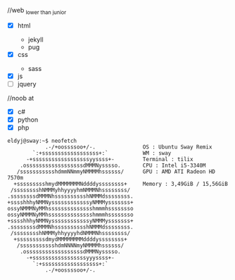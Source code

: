 //web <sub>lower than junior</sub>
- [x] html <ul><li>jekyll</li><li>pug</li></ul>
- [x] css <ul><li>sass</li></ul>
- [x] js
- [ ] jquery

//noob at
- [x] c#
- [x] python
- [x] php

```console
eldyj@sway:~$ neofetch
            .-/+oossssoo+/-.               OS : Ubuntu Sway Remix 
        `:+ssssssssssssssssss+:`           WM : sway 
      -+ssssssssssssssssssyyssss+-         Terminal : tilix 
    .ossssssssssssssssssdMMMNysssso.       CPU : Intel i5-3340M 
   /ssssssssssshdmmNNmmyNMMMMhssssss/      GPU : AMD ATI Radeon HD 7570m 
  +ssssssssshmydMMMMMMMNddddyssssssss+     Memory : 3,49GiB / 15,56GiB 
 /sssssssshNMMMyhhyyyyhmNMMMNhssssssss/
.ssssssssdMMMNhsssssssssshNMMMdssssssss.
+sssshhhyNMMNyssssssssssssyNMMMysssssss+
ossyNMMMNyMMhsssssssssssssshmmmhssssssso
ossyNMMMNyMMhsssssssssssssshmmmhssssssso
+sssshhhyNMMNyssssssssssssyNMMMysssssss+
.ssssssssdMMMNhsssssssssshNMMMdssssssss.
 /sssssssshNMMMyhhyyyyhdNMMMNhssssssss/
  +sssssssssdmydMMMMMMMMddddyssssssss+
   /ssssssssssshdmNNNNmyNMMMMhssssss/
    .ossssssssssssssssssdMMMNysssso.
      -+sssssssssssssssssyyyssss+-
        `:+ssssssssssssssssss+:`
            .-/+oossssoo+/-.

```
